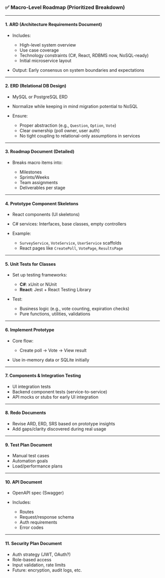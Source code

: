 ### ✅ **Macro-Level Roadmap (Prioritized Breakdown)**

---

#### **1. ARD (Architecture Requirements Document)**

* Includes:

  * High-level system overview
  * Use case coverage
  * Technology constraints (C#, React, RDBMS now, NoSQL-ready)
  * Initial microservice layout
* Output: Early consensus on system boundaries and expectations

---

#### **2. ERD (Relational DB Design)**

* MySQL or PostgreSQL ERD
* Normalize while keeping in mind migration potential to NoSQL
* Ensure:

  * Proper abstraction (e.g., `Question`, `Option`, `Vote`)
  * Clear ownership (poll owner, user auth)
  * No tight coupling to relational-only assumptions in services

---

#### **3. Roadmap Document (Detailed)**

* Breaks macro items into:

  * Milestones
  * Sprints/Weeks
  * Team assignments
  * Deliverables per stage

---

#### **4. Prototype Component Skeletons**

* React components (UI skeletons)
* C# services: Interfaces, base classes, empty controllers
* Example:

  * `SurveyService`, `VoteService`, `UserService` scaffolds
  * React pages like `CreatePoll`, `VotePage`, `ResultsPage`

---

#### **5. Unit Tests for Classes**

* Set up testing frameworks:

  * **C#**: xUnit or NUnit
  * **React**: Jest + React Testing Library
* Test:

  * Business logic (e.g., vote counting, expiration checks)
  * Pure functions, utilities, validations

---

#### **6. Implement Prototype**

* Core flow:

  * Create poll → Vote → View result
* Use in-memory data or SQLite initially

---

#### **7. Components & Integration Testing**

* UI integration tests
* Backend component tests (service-to-service)
* API mocks or stubs for early UI integration

---

#### **8. Redo Documents**

* Revise ARD, ERD, SRS based on prototype insights
* Add gaps/clarity discovered during real usage

---

#### **9. Test Plan Document**

* Manual test cases
* Automation goals
* Load/performance plans

---

#### **10. API Document**

* OpenAPI spec (Swagger)
* Includes:

  * Routes
  * Request/response schema
  * Auth requirements
  * Error codes

---

#### **11. Security Plan Document**

* Auth strategy (JWT, OAuth?)
* Role-based access
* Input validation, rate limits
* Future: encryption, audit logs, etc.
